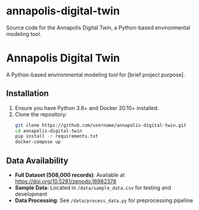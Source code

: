 # annapolis-digital-twin
Source code for the Annapolis Digital Twin, a Python-based environmental modeling tool.
# Annapolis Digital Twin

A Python-based environmental modeling tool for [brief project purpose].

## Installation
1. Ensure you have Python 3.8+ and Docker 20.10+ installed.
2. Clone the repository:
   ```bash
   git clone https://github.com/username/annapolis-digital-twin.git
   cd annapolis-digital-twin
   pip install -r requirements.txt
   docker-compose up


## Data Availability
- **Full Dataset (508,000 records)**: Available at https://doi.org/10.5281/zenodo.16982378
- **Sample Data**: Located in `/data/sample_data.csv` for testing and development
- **Data Processing**: See `/data/process_data.py` for preprocessing pipeline
